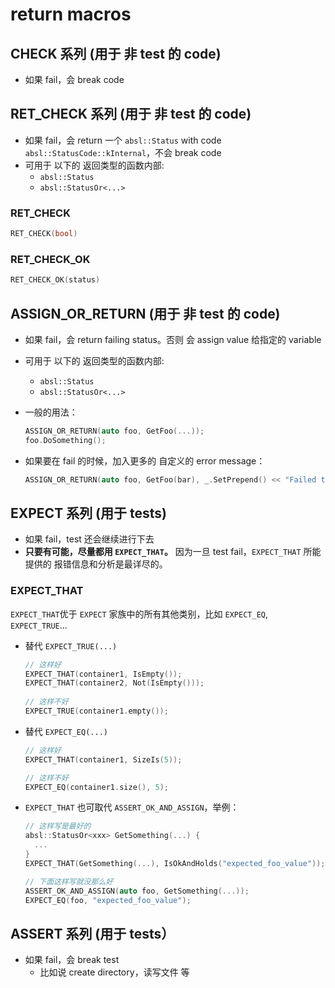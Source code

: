 # return macros

## CHECK 系列 (用于 非 test 的 code)
* 如果 fail，会 break code

## RET_CHECK 系列 (用于 非 test 的 code)
* 如果 fail，会 return 一个 `absl::Status` with code `absl::StatusCode::kInternal`，不会 break code
* 可用于 以下的 返回类型的函数内部:
  * `absl::Status`
  * `absl::StatusOr<...>`
  
### RET_CHECK
```cpp
RET_CHECK(bool)
```
### RET_CHECK_OK
```cpp
RET_CHECK_OK(status)
```

## ASSIGN_OR_RETURN (用于 非 test 的 code)
* 如果 fail，会 return failing status。否则 会 assign value 给指定的 variable
* 可用于 以下的 返回类型的函数内部:
  * `absl::Status`
  * `absl::StatusOr<...>`
 
* 一般的用法：
  ```cpp
  ASSIGN_OR_RETURN(auto foo, GetFoo(...));
  foo.DoSomething();
  ```
* 如果要在 fail 的时候，加入更多的 自定义的 error message：
  ```cpp
  ASSIGN_OR_RETURN(auto foo, GetFoo(bar), _.SetPrepend() << "Failed to get Foo for Bar: " << bar);
  ```
  
## EXPECT 系列 (用于 tests)
* 如果 fail，test 还会继续进行下去
* **只要有可能，尽量都用 `EXPECT_THAT`。** 因为一旦 test fail，`EXPECT_THAT` 所能提供的 报错信息和分析是最详尽的。

### EXPECT_THAT
`EXPECT_THAT`优于 `EXPECT` 家族中的所有其他类别，比如 `EXPECT_EQ`, `EXPECT_TRUE`... 

* 替代 `EXPECT_TRUE(...)`
  ```cpp
  // 这样好
  EXPECT_THAT(container1, IsEmpty());
  EXPECT_THAT(container2, Not(IsEmpty()));
    
  // 这样不好
  EXPECT_TRUE(container1.empty());
  ```
* 替代 `EXPECT_EQ(...)`
  ```cpp
  // 这样好
  EXPECT_THAT(container1, SizeIs(5));
  
  // 这样不好
  EXPECT_EQ(container1.size(), 5);
  ```
    
* `EXPECT_THAT` 也可取代 `ASSERT_OK_AND_ASSIGN`，举例：
  ```cpp
  // 这样写是最好的
  absl::StatusOr<xxx> GetSomething(...) {
    ...
  }
  EXPECT_THAT(GetSomething(...), IsOkAndHolds("expected_foo_value"));
  
  // 下面这样写就没那么好
  ASSERT_OK_AND_ASSIGN(auto foo, GetSomething(...));
  EXPECT_EQ(foo, "expected_foo_value");
  ```

## ASSERT 系列 (用于 tests）
* 如果 fail，会 break test
  * 比如说 create directory，读写文件 等


